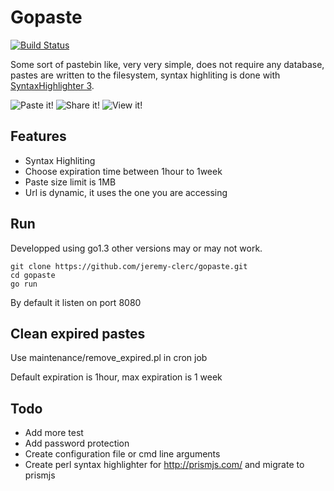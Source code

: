 # Gopaste

[![Build Status](https://travis-ci.org/jeremy-clerc/gopaste.svg?branch=master)](https://travis-ci.org/jeremy-clerc/gopaste)

Some sort of pastebin like, very very simple, does not require any database, 
pastes are written to the filesystem, syntax highliting is done with 
[SyntaxHighlighter 3](http://alexgorbatchev.com/SyntaxHighlighter/).

![Paste it!](http://i.imgur.com/5jlZnlV.png "Paste it!")
![Share it!](http://i.imgur.com/CgUtLcg.png "Share it!")
![View it!](http://i.imgur.com/BbbFGk4.png "View it!")

## Features
* Syntax Highliting
* Choose expiration time between 1hour to 1week
* Paste size limit is 1MB
* Url is dynamic, it uses the one you are accessing

## Run

Developped using go1.3 other versions may or may not work.

```
git clone https://github.com/jeremy-clerc/gopaste.git
cd gopaste
go run
```


By default it listen on port 8080

## Clean expired pastes

Use maintenance/remove_expired.pl in cron job

Default expiration is 1hour, max expiration is 1 week

## Todo
* Add more test
* Add password protection
* Create configuration file or cmd line arguments
* Create perl syntax highlighter for http://prismjs.com/ and migrate to prismjs

